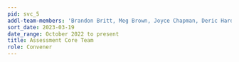 ```yaml
---
pid: svc_5
addl-team-members: 'Brandon Britt, Meg Brown, Joyce Chapman, Deric Hardy, Ira King, Abby Wickes'
sort_date: 2023-03-19
date_range: October 2022 to present
title: Assessment Core Team
role: Convener
---
```

